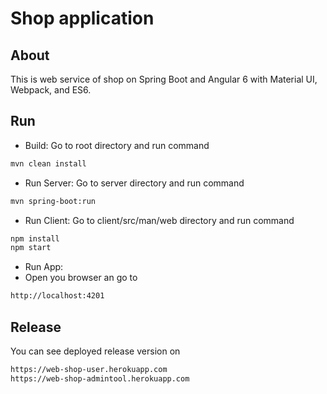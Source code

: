 # Shop application
## About
This is web service of shop on Spring Boot and Angular 6 with Material UI, Webpack, and ES6.
## Run
- Build:
Go to root directory and run command
```bash
mvn clean install
```
- Run Server:
Go to server directory and run command
```bash
mvn spring-boot:run
```
- Run Client:
Go to client/src/man/web directory and run command
```bash
npm install
npm start
```
- Run App:
- Open you browser an go to
```bash
http://localhost:4201
``` 
## Release
You can see deployed release version on
```bash
https://web-shop-user.herokuapp.com
https://web-shop-admintool.herokuapp.com
``` 


